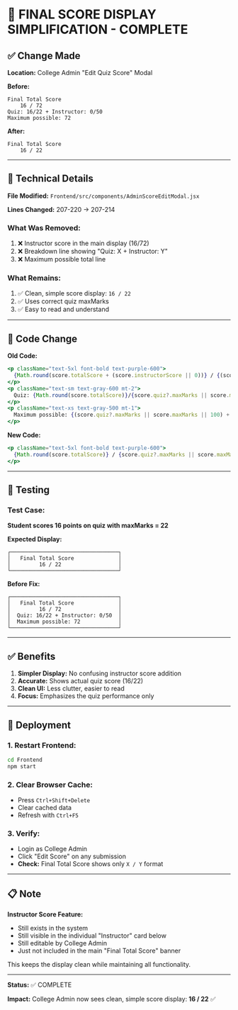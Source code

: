 # 🎯 FINAL SCORE DISPLAY SIMPLIFICATION - COMPLETE

## ✅ Change Made

**Location:** College Admin "Edit Quiz Score" Modal

**Before:**
```
Final Total Score
    16 / 72
Quiz: 16/22 + Instructor: 0/50
Maximum possible: 72
```

**After:**
```
Final Total Score
    16 / 22
```

---

## 🔧 Technical Details

**File Modified:** `Frontend/src/components/AdminScoreEditModal.jsx`

**Lines Changed:** 207-220 → 207-214

### What Was Removed:
1. ❌ Instructor score in the main display (16/72)
2. ❌ Breakdown line showing "Quiz: X + Instructor: Y"
3. ❌ Maximum possible total line

### What Remains:
1. ✅ Clean, simple score display: `16 / 22`
2. ✅ Uses correct quiz maxMarks
3. ✅ Easy to read and understand

---

## 📝 Code Change

**Old Code:**
```jsx
<p className="text-5xl font-bold text-purple-600">
  {Math.round(score.totalScore + (score.instructorScore || 0))} / {(score.quiz?.maxMarks || score.maxMarks || 100) + (score.maxInstructorScore || 50)}
</p>
<p className="text-sm text-gray-600 mt-2">
  Quiz: {Math.round(score.totalScore)}/{score.quiz?.maxMarks || score.maxMarks || 100} + Instructor: {score.instructorScore || 0}/{score.maxInstructorScore || 50}
</p>
<p className="text-xs text-gray-500 mt-1">
  Maximum possible: {(score.quiz?.maxMarks || score.maxMarks || 100) + (score.maxInstructorScore || 50)}
</p>
```

**New Code:**
```jsx
<p className="text-5xl font-bold text-purple-600">
  {Math.round(score.totalScore)} / {score.quiz?.maxMarks || score.maxMarks || 100}
</p>
```

---

## 🧪 Testing

### Test Case:
**Student scores 16 points on quiz with maxMarks = 22**

**Expected Display:**
```
┌──────────────────────────────────┐
│   Final Total Score              │
│         16 / 22                  │
└──────────────────────────────────┘
```

**Before Fix:**
```
┌──────────────────────────────────┐
│   Final Total Score              │
│         16 / 72                  │
│  Quiz: 16/22 + Instructor: 0/50  │
│  Maximum possible: 72            │
└──────────────────────────────────┘
```

---

## ✅ Benefits

1. **Simpler Display:** No confusing instructor score addition
2. **Accurate:** Shows actual quiz score (16/22)
3. **Clean UI:** Less clutter, easier to read
4. **Focus:** Emphasizes the quiz performance only

---

## 🚀 Deployment

### 1. Restart Frontend:
```bash
cd Frontend
npm start
```

### 2. Clear Browser Cache:
- Press `Ctrl+Shift+Delete`
- Clear cached data
- Refresh with `Ctrl+F5`

### 3. Verify:
- Login as College Admin
- Click "Edit Score" on any submission
- **Check:** Final Total Score shows only `X / Y` format

---

## 📋 Note

**Instructor Score Feature:**
- Still exists in the system
- Still visible in the individual "Instructor" card below
- Still editable by College Admin
- Just not included in the main "Final Total Score" banner

This keeps the display clean while maintaining all functionality.

---

**Status:** ✅ COMPLETE

**Impact:** College Admin now sees clean, simple score display: **16 / 22** ✅
